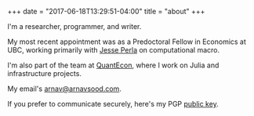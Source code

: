 +++
date = "2017-06-18T13:29:51-04:00"
title = "about"
+++

I'm a researcher, programmer, and writer.

My most recent appointment was as a Predoctoral Fellow in Economics at UBC, working primarily with [Jesse Perla](http://jesseperla.com) on computational macro.

I'm also part of the team at [QuantEcon](https://quantecon.org), where I work on Julia and infrastructure projects.

My email's [arnav@arnavsood.com](mailto:arnav@arnavsood.com).

If you prefer to communicate securely, here's my PGP [public key](https://gist.github.com/arnavs/53414fd9d4f9c27f6a9bdfdeb906a751).
